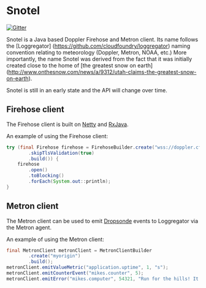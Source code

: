 # Snotel

[![Gitter](https://badges.gitter.im/Join%20Chat.svg)](https://gitter.im/cloudfoundry-community/snotel?utm_source=badge&utm_medium=badge&utm_campaign=pr-badge&utm_content=badge)

Snotel is a Java based Doppler Firehose and Metron client. Its name follows the [Loggregator]
(https://github.com/cloudfoundry/loggregator) naming convention relating to meteorology (Doppler, Metron, NOAA, etc.) More
importantly, the name Snotel was derived from the
fact that it was initially created close to the home of [the greatest snow on earth]
(http://www.onthesnow.com/news/a/9312/utah-claims-the-greatest-snow-on-earth).

Snotel is still in an early state and the API will change over time.

## Firehose client

The Firehose client is built on [Netty](http://netty.io/) and [RxJava](https://github.com/ReactiveX/RxJava).

An example of using the Firehose client:

```java
try (final Firehose firehose = FirehoseBuilder.create("wss://doppler.cf.teal.springapps.io:443", "bearer eyJh... this is not a valid token")
		.skipTlsValidation(true)
		.build()) {
	firehose
		.open()
		.toBlocking()
		.forEach(System.out::println);
}
```

## Metron client

The Metron client can be used to emit [Dropsonde](https://github.com/cloudfoundry/dropsonde) events to Loggregator via the
Metron agent.

An example of using the Metron client:

```java
final MetronClient metronClient = MetronClientBuilder
		.create("myorigin")
		.build();
metronClient.emitValueMetric("application.uptime", 1, "s");
metronClient.emitCounterEvent("mikes.counter", 5);
metronClient.emitError("mikes.computer", 54321, "Run for the hills! It's about to blow!");
```
